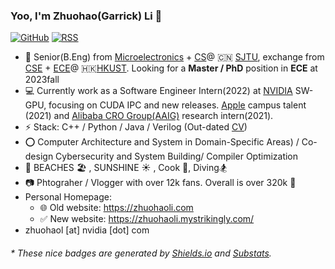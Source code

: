 

### Yoo, I'm Zhuohao(Garrick) Li 👋    
 
[![GitHub](https://img.shields.io/badge/dynamic/json?logo=github&label=GitHub&labelColor=495867&color=495867&query=%24.data.totalSubs&url=https%3A%2F%2Fapi.spencerwoo.com%2Fsubstats%2F%3Fsource%3Dgithub%26queryKey%3Dhayschan&style=flat-square)](https://github.com/edithlzh)
[![RSS](https://img.shields.io/badge/dynamic/json?logo=rss&logoColor=white&label=RSS&labelColor=95B8D1&color=95B8D1&query=%24.data.totalSubs&url=https%3A%2F%2Fapi.spencerwoo.com%2Fsubstats%2F%3Fsource%3Dfeedly%257Cinoreader%257CfeedsPub%26queryKey%3Dhttps://haysc.tech/feed.xml&style=flat-square)](https://haysc.tech/)

- 🍻 Senior(B.Eng) from [Microelectronics](https://dmne.sjtu.edu.cn/dmne/) + [CS](https://www.cs.sjtu.edu.cn/)@ 🇨🇳 [SJTU](https://www.sjtu.edu.cn), exchange from [CSE](https://cse.hkust.edu.hk/) + [ECE](https://ece.hkust.edu.hk/)@ 🇭🇰[HKUST](https://hkust.edu.hk/). Looking for a **Master / PhD** position in **ECE** at 2023fall
- 💻 Currently work as a Software Engineer Intern(2022) at [NVIDIA](https://www.nvidia.com) SW-GPU, focusing on CUDA IPC and new releases. [Apple](https://www.apple.com) campus talent (2021) and [Alibaba CRO Group(AAIG)](https://s.alibaba.com/) research intern(2021).
- ⚡ Stack: C++ / Python / Java / Verilog (Out-dated [CV](https://uploads.strikinglycdn.com/files/c95326a9-f14e-46aa-aecb-81b65c01bd02/main.pdf))
- ⭕️ Computer Architecture and System in Domain-Specific Areas) / Co-design Cybersecurity and System Building/ Compiler Optimization
- 🚕 BEACHES 🏖️ , SUNSHINE ☀️ , Cook 🥩, Diving🏂
- 📷 Phtograher / Vlogger with over 12k fans. Overall is over 320k 👀 
- Personal Homepage:
  - 🌐 Old website: https://zhuohaoli.com
  - ✅ New website: https://zhuohaoli.mystrikingly.com/
- zhuohaol [at] nvidia [dot] com

<h6>* These nice badges are generated by <a href="https://shields.io/">Shields.io</a> and <a href="https://github.com/spencerwooo/Substats">Substats</a>.</h6>



